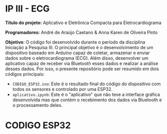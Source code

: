 # IP III - ECG

**Título do projeto:** Aplicativo e Eletrônica Compacta para Eletrocardiograma

**Programadores:** André de Araújo Caetano & Anna Karen de Oliveira Pinto

**Objetivo**: O código foi desenvolvido durante o período da disciplina Iniciação a Pesquisa III. O principal objetivo é o desenvolvimento de um dispositivo baseado em Arduino capaz de coletar, armazenar e enviar dados sobre o eletrocardiograma (ECG). Além disso, desenvolver um aplicativo capaz de receber via Bluetooth esses dados e realizar a análise desses dados. Por isso, o presente repositório pode ser resumido em dois códigos principais:
- `CODIGO_ESP32.ino`: Este é o resultado final do código do dispositivo com todos os sensores e controlado por uma ESP32.
- `aplicativo.ipynb`: Este é o "aplicativo" que não teve a interface gráfica desenvolvida mas que contém o recebimento dos dados via Bluetooth e o processamento deles.

# CODIGO ESP32




